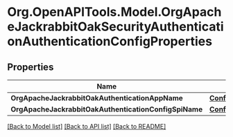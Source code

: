 # Org.OpenAPITools.Model.OrgApacheJackrabbitOakSecurityAuthenticationAuthenticationConfigProperties
## Properties

Name | Type | Description | Notes
------------ | ------------- | ------------- | -------------
**OrgApacheJackrabbitOakAuthenticationAppName** | [**ConfigNodePropertyString**](ConfigNodePropertyString.md) |  | [optional] 
**OrgApacheJackrabbitOakAuthenticationConfigSpiName** | [**ConfigNodePropertyString**](ConfigNodePropertyString.md) |  | [optional] 

[[Back to Model list]](../README.md#documentation-for-models) [[Back to API list]](../README.md#documentation-for-api-endpoints) [[Back to README]](../README.md)

